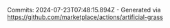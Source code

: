 Commits: 2024-07-23T07:48:15.894Z - Generated via https://github.com/marketplace/actions/artificial-grass
<br>
